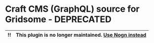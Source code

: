 # Craft CMS (GraphQL) source for Gridsome - DEPRECATED

:bangbang: | This plugin is no longer maintained. [Use Nogn instead](https://github.com/nogn-hq/craft-gridsome)
:---: | :---

